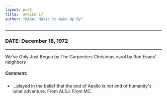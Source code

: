 ```yaml
---
layout: post
title:  APOLLO 17
author: "NASA: Music to Wake Up By"
---
```


----
### DATE: December 18, 1972
----
We've Only Just Begun by The Carpenters
Christmas carol by Ron Evans' neighbors

##### Comment:
* ...played in the belief that the end of Apollo is not end of humanity's lunar adventure. From ALSJ.
From MC.
